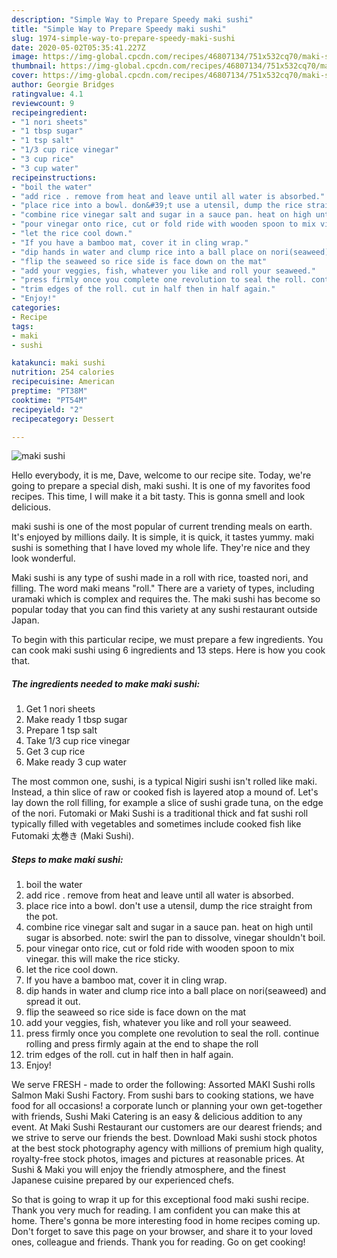 ```yaml
---
description: "Simple Way to Prepare Speedy maki sushi"
title: "Simple Way to Prepare Speedy maki sushi"
slug: 1974-simple-way-to-prepare-speedy-maki-sushi
date: 2020-05-02T05:35:41.227Z
image: https://img-global.cpcdn.com/recipes/46807134/751x532cq70/maki-sushi-recipe-main-photo.jpg
thumbnail: https://img-global.cpcdn.com/recipes/46807134/751x532cq70/maki-sushi-recipe-main-photo.jpg
cover: https://img-global.cpcdn.com/recipes/46807134/751x532cq70/maki-sushi-recipe-main-photo.jpg
author: Georgie Bridges
ratingvalue: 4.1
reviewcount: 9
recipeingredient:
- "1 nori sheets"
- "1 tbsp sugar"
- "1 tsp salt"
- "1/3 cup rice vinegar"
- "3 cup rice"
- "3 cup water"
recipeinstructions:
- "boil the water"
- "add rice . remove from heat and leave until all water is absorbed."
- "place rice into a bowl. don&#39;t use a utensil, dump the rice straight from the pot."
- "combine rice vinegar salt and sugar in a sauce pan. heat on high until sugar is absorbed. note: swirl the pan to dissolve, vinegar shouldn&#39;t boil."
- "pour vinegar onto rice, cut or fold ride with wooden spoon to mix vinegar. this will make the rice sticky."
- "let the rice cool down."
- "If you have a bamboo mat, cover it in cling wrap."
- "dip hands in water and clump rice into a ball place on nori(seaweed) and spread it out."
- "flip the seaweed so rice side is face down on the mat"
- "add your veggies, fish, whatever you like and roll your seaweed."
- "press firmly once you complete one revolution to seal the roll. continue rolling and press firmly again at the end to shape the roll"
- "trim edges of the roll. cut in half then in half again."
- "Enjoy!"
categories:
- Recipe
tags:
- maki
- sushi

katakunci: maki sushi 
nutrition: 254 calories
recipecuisine: American
preptime: "PT38M"
cooktime: "PT54M"
recipeyield: "2"
recipecategory: Dessert

---
```



![maki sushi](https://img-global.cpcdn.com/recipes/46807134/751x532cq70/maki-sushi-recipe-main-photo.jpg)

Hello everybody, it is me, Dave, welcome to our recipe site. Today, we're going to prepare a special dish, maki sushi. It is one of my favorites food recipes. This time, I will make it a bit tasty. This is gonna smell and look delicious.

maki sushi is one of the most popular of current trending meals on earth. It's enjoyed by millions daily. It is simple, it is quick, it tastes yummy. maki sushi is something that I have loved my whole life. They're nice and they look wonderful.

Maki sushi is any type of sushi made in a roll with rice, toasted nori, and filling. The word maki means &#34;roll.&#34; There are a variety of types, including uramaki which is complex and requires the. The maki sushi has become so popular today that you can find this variety at any sushi restaurant outside Japan.


To begin with this particular recipe, we must prepare a few ingredients. You can cook maki sushi using 6 ingredients and 13 steps. Here is how you cook that.

<!--inarticleads1-->

##### The ingredients needed to make maki sushi:

1. Get 1 nori sheets
1. Make ready 1 tbsp sugar
1. Prepare 1 tsp salt
1. Take 1/3 cup rice vinegar
1. Get 3 cup rice
1. Make ready 3 cup water


The most common one, sushi, is a typical Nigiri sushi isn&#39;t rolled like maki. Instead, a thin slice of raw or cooked fish is layered atop a mound of. Let&#39;s lay down the roll filling, for example a slice of sushi grade tuna, on the edge of the nori. Futomaki or Maki Sushi is a traditional thick and fat sushi roll typically filled with vegetables and sometimes include cooked fish like Futomaki 太巻き (Maki Sushi). 

<!--inarticleads2-->

##### Steps to make maki sushi:

1. boil the water
1. add rice . remove from heat and leave until all water is absorbed.
1. place rice into a bowl. don&#39;t use a utensil, dump the rice straight from the pot.
1. combine rice vinegar salt and sugar in a sauce pan. heat on high until sugar is absorbed. note: swirl the pan to dissolve, vinegar shouldn&#39;t boil.
1. pour vinegar onto rice, cut or fold ride with wooden spoon to mix vinegar. this will make the rice sticky.
1. let the rice cool down.
1. If you have a bamboo mat, cover it in cling wrap.
1. dip hands in water and clump rice into a ball place on nori(seaweed) and spread it out.
1. flip the seaweed so rice side is face down on the mat
1. add your veggies, fish, whatever you like and roll your seaweed.
1. press firmly once you complete one revolution to seal the roll. continue rolling and press firmly again at the end to shape the roll
1. trim edges of the roll. cut in half then in half again.
1. Enjoy!


We serve FRESH - made to order the following: Assorted MAKI Sushi rolls Salmon Maki Sushi Factory. From sushi bars to cooking stations, we have food for all occasions! a corporate lunch or planning your own get-together with friends, Sushi Maki Catering is an easy &amp; delicious addition to any event. At Maki Sushi Restaurant our customers are our dearest friends; and we strive to serve our friends the best. Download Maki sushi stock photos at the best stock photography agency with millions of premium high quality, royalty-free stock photos, images and pictures at reasonable prices. At Sushi &amp; Maki you will enjoy the friendly atmosphere, and the finest Japanese cuisine prepared by our experienced chefs. 

So that is going to wrap it up for this exceptional food maki sushi recipe. Thank you very much for reading. I am confident you can make this at home. There's gonna be more interesting food in home recipes coming up. Don't forget to save this page on your browser, and share it to your loved ones, colleague and friends. Thank you for reading. Go on get cooking!
